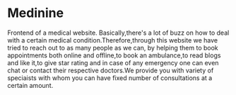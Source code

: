 # Medinine
Frontend of a medical website.
Basically,there's a lot of buzz on how to deal with a certain medical condition.Therefore,through this website we have tried to reach out to as many people as we can,
by helping them to book appointments both online and offline,to book an ambulance,to read blogs and like it,to give star rating and in case of any emergency one can even chat or contact their respective doctors.We provide you with variety of speciaists with whom you can have fixed number of consultations at a certain amount.
